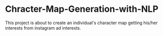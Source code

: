 # Chracter-Map-Generation-with-NLP
This project is about to create an individual's character map getting his/her interests from instagram ad interests.
